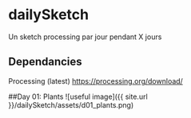 # dailySketch
Un sketch processing par jour pendant X jours

## Dependancies
Processing (latest)
https://processing.org/download/


##Day 01: Plants
![useful image]({{ site.url }}/dailySketch/assets/d01_plants.png)